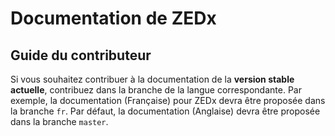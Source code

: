 # Documentation de ZEDx

## Guide du contributeur

Si vous souhaitez contribuer à la documentation de la **version stable actuelle**, contribuez dans la branche de la langue correspondante. Par exemple, la documentation (Française) pour ZEDx devra être proposée dans la branche `fr`. Par défaut, la documentation (Anglaise) devra être proposée dans la branche `master`.
